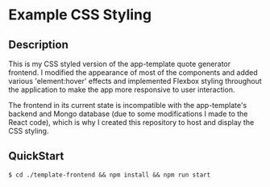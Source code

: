 # Example CSS Styling

## Description
This is my CSS styled version of the app-template quote generator frontend. I modified the appearance of most of the components and added various 'element:hover' effects and implemented Flexbox styling throughout the application to make the app more responsive to user interaction.

The frontend in its current state is incompatible with the app-template's backend and Mongo database (due to some modifications I made to the React code), which is why I created this repository to host and display the CSS styling.

## QuickStart
```
$ cd ./template-frontend && npm install && npm run start
```
